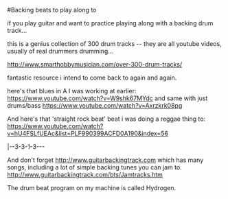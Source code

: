 #Backing beats to play along to

if you play guitar and want to practice playing along with a backing drum track... 

this is a genius collection of 300 drum tracks -- they are all youtube videos, usually of real drummers drumming...

http://www.smarthobbymusician.com/over-300-drum-tracks/


fantastic resource i intend to come back to again and again.


here's that blues in A I was working at earlier: <https://www.youtube.com/watch?v=W9shk67MYdc>
and same with just drums/bass <https://www.youtube.com/watch?v=Axrzkrk08pg>

And here's that 'straight rock beat' beat i was doing a reggae thing to: <https://www.youtube.com/watch?v=hU4FSLfUEAc&list=PLF990399ACFD0A190&index=56>

   |--3-3-1-3---
   

And don't forget <http://www.guitarbackingtrack.com> which has many songs, including a lot of simple backing tunes you can jam to. <http://www.guitarbackingtrack.com/bts/Jamtracks.htm>

The drum beat program on my machine is called Hydrogen.